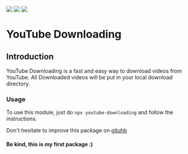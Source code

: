<img src="https://img.shields.io/github/languages/code-size/sivelswhy/youtube-downloader?style=for-the-badge"> <img src="https://img.shields.io/github/stars/sivelswhy/youtube-downloader?style=for-the-badge"> <img src="https://img.shields.io/npm/v/youtube-downloading?style=for-the-badge"><script type='text/javascript' src='https://ko-fi.com/widgets/CounterWidget.js'></script><script type='text/javascript'>counterwidget.init('O5O66KNPO');counterwidget.draw();</script>

# YouTube Downloading

## Introduction

YouTube Downloading is a fast and easy way to download videos from YouTube. All Downloaded videos will be put in your local download directory.

### Usage
To use this module, just do `npx youtube-downloading` and follow the instructions.

Don't hesitate to improve this package on [gituhb](https://github.com/sivelswhy/youtube-downloader)

#### Be kind, this is my first package :)
